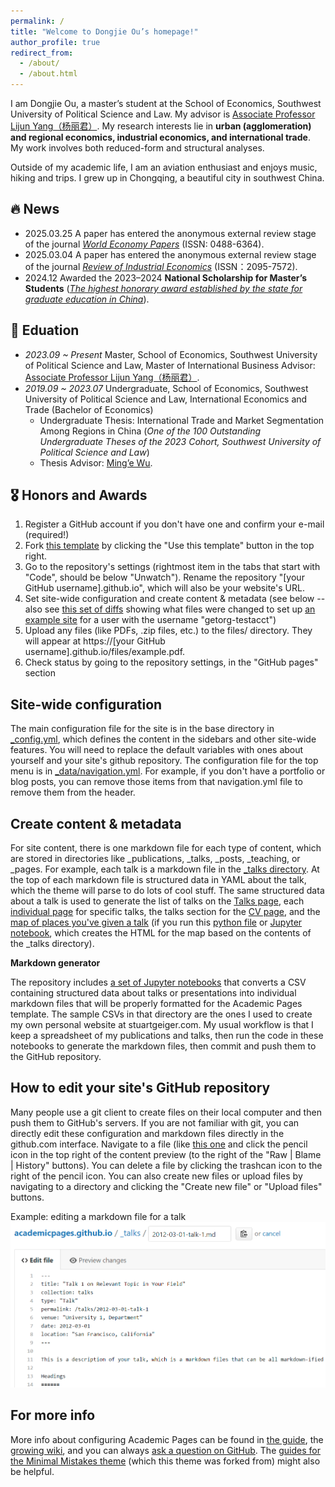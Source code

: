 ```yaml
---
permalink: /
title: "Welcome to Dongjie Ou’s homepage!"
author_profile: true
redirect_from: 
  - /about/
  - /about.html
---
```


I am Dongjie Ou, a master’s student at the School of Economics, Southwest University of Political Science and Law.  My advisor is [Associate Professor Lijun Yang（杨丽君）](https://es.swupl.edu.cn/szdw/zrjs/ax/x1gjjjymyx/283110.htm). My research interests lie in **urban (agglomeration) and regional economics, industrial economics, and international trade**. My work involves both reduced-form and structural analyses.

Outside of my academic life, I am an aviation enthusiast and enjoys music, hiking and trips. I grew up in Chongqing, a beautiful city in southwest China.

🔥 News
------
- 2025.03.25  A paper has entered the anonymous external review stage of the journal [*World Economy Papers*](http://sjjjwh.magtech.com.cn/CN/0488-6364/home.shtml) (ISSN: 0488-6364).
- 2025.03.04  A paper has entered the anonymous external review stage of the journal [*Review of Industrial Economics*](https://xdch.cbpt.cnki.net/WKG/WebPublication/index.aspx?mid=xdch) (ISSN：2095-7572).
- 2024.12     Awarded the 2023–2024 **National Scholarship for Master’s Students** ([*The highest honorary award established by the state for graduate education in China*](https://www.gov.cn/fuwu/2014-06/11/content_2698545.htm)).

🏫 Eduation
------
- *2023.09 ~ Present* Master, School of Economics, Southwest University of Political Science and Law, Master of International Business
  Advisor: [Associate Professor Lijun Yang（杨丽君）](https://es.swupl.edu.cn/szdw/zrjs/ax/x1gjjjymyx/283110.htm).
- *2019.09 ~ 2023.07* Undergraduate, School of Economics, Southwest University of Political Science and Law, International Economics and Trade (Bachelor of Economics)
  - Undergraduate Thesis: International Trade and Market Segmentation Among Regions in China (*One of the 100 Outstanding Undergraduate Theses of the 2023 Cohort, Southwest University of Political Science and Law*)
  - Thesis Advisor: [Ming’e Wu](https://es.swupl.edu.cn/szdw/zrjs/ax/x1gjjjymyx/283106.htm).

🎖️ Honors and Awards
------
1. Register a GitHub account if you don't have one and confirm your e-mail (required!)
1. Fork [this template](https://github.com/academicpages/academicpages.github.io) by clicking the "Use this template" button in the top right. 
1. Go to the repository's settings (rightmost item in the tabs that start with "Code", should be below "Unwatch"). Rename the repository "[your GitHub username].github.io", which will also be your website's URL.
1. Set site-wide configuration and create content & metadata (see below -- also see [this set of diffs](http://archive.is/3TPas) showing what files were changed to set up [an example site](https://getorg-testacct.github.io) for a user with the username "getorg-testacct")
1. Upload any files (like PDFs, .zip files, etc.) to the files/ directory. They will appear at https://[your GitHub username].github.io/files/example.pdf.  
1. Check status by going to the repository settings, in the "GitHub pages" section

Site-wide configuration
------
The main configuration file for the site is in the base directory in [_config.yml](https://github.com/academicpages/academicpages.github.io/blob/master/_config.yml), which defines the content in the sidebars and other site-wide features. You will need to replace the default variables with ones about yourself and your site's github repository. The configuration file for the top menu is in [_data/navigation.yml](https://github.com/academicpages/academicpages.github.io/blob/master/_data/navigation.yml). For example, if you don't have a portfolio or blog posts, you can remove those items from that navigation.yml file to remove them from the header. 

Create content & metadata
------
For site content, there is one markdown file for each type of content, which are stored in directories like _publications, _talks, _posts, _teaching, or _pages. For example, each talk is a markdown file in the [_talks directory](https://github.com/academicpages/academicpages.github.io/tree/master/_talks). At the top of each markdown file is structured data in YAML about the talk, which the theme will parse to do lots of cool stuff. The same structured data about a talk is used to generate the list of talks on the [Talks page](https://academicpages.github.io/talks), each [individual page](https://academicpages.github.io/talks/2012-03-01-talk-1) for specific talks, the talks section for the [CV page](https://academicpages.github.io/cv), and the [map of places you've given a talk](https://academicpages.github.io/talkmap.html) (if you run this [python file](https://github.com/academicpages/academicpages.github.io/blob/master/talkmap.py) or [Jupyter notebook](https://github.com/academicpages/academicpages.github.io/blob/master/talkmap.ipynb), which creates the HTML for the map based on the contents of the _talks directory).

**Markdown generator**

The repository includes [a set of Jupyter notebooks](https://github.com/academicpages/academicpages.github.io/tree/master/markdown_generator
) that converts a CSV containing structured data about talks or presentations into individual markdown files that will be properly formatted for the Academic Pages template. The sample CSVs in that directory are the ones I used to create my own personal website at stuartgeiger.com. My usual workflow is that I keep a spreadsheet of my publications and talks, then run the code in these notebooks to generate the markdown files, then commit and push them to the GitHub repository.

How to edit your site's GitHub repository
------
Many people use a git client to create files on their local computer and then push them to GitHub's servers. If you are not familiar with git, you can directly edit these configuration and markdown files directly in the github.com interface. Navigate to a file (like [this one](https://github.com/academicpages/academicpages.github.io/blob/master/_talks/2012-03-01-talk-1.md) and click the pencil icon in the top right of the content preview (to the right of the "Raw | Blame | History" buttons). You can delete a file by clicking the trashcan icon to the right of the pencil icon. You can also create new files or upload files by navigating to a directory and clicking the "Create new file" or "Upload files" buttons. 

Example: editing a markdown file for a talk
![Editing a markdown file for a talk](/images/editing-talk.png)

For more info
------
More info about configuring Academic Pages can be found in [the guide](https://academicpages.github.io/markdown/), the [growing wiki](https://github.com/academicpages/academicpages.github.io/wiki), and you can always [ask a question on GitHub](https://github.com/academicpages/academicpages.github.io/discussions). The [guides for the Minimal Mistakes theme](https://mmistakes.github.io/minimal-mistakes/docs/configuration/) (which this theme was forked from) might also be helpful.
